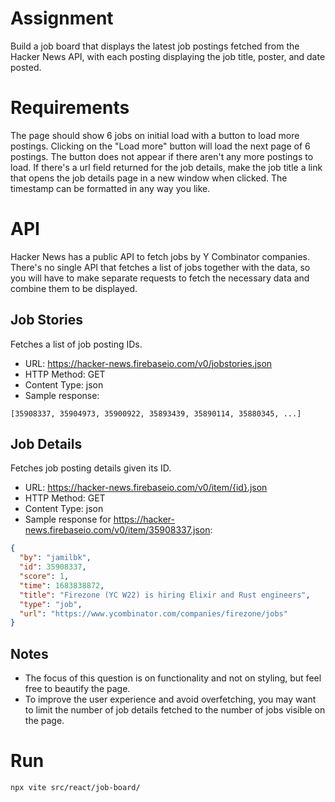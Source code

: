 # Assignment 
Build a job board that displays the latest job postings fetched from the Hacker News API, with each posting displaying the job title, poster, and date posted.

# Requirements
The page should show 6 jobs on initial load with a button to load more postings.
Clicking on the "Load more" button will load the next page of 6 postings. The button does not appear if there aren't any more postings to load.
If there's a url field returned for the job details, make the job title a link that opens the job details page in a new window when clicked.
The timestamp can be formatted in any way you like.
# API
Hacker News has a public API to fetch jobs by Y Combinator companies. There's no single API that fetches a list of jobs together with the data, so you will have to make separate requests to fetch the necessary data and combine them to be displayed.

## Job Stories
Fetches a list of job posting IDs.


* URL: https://hacker-news.firebaseio.com/v0/jobstories.json
* HTTP Method: GET
* Content Type: json
* Sample response:

```
[35908337, 35904973, 35900922, 35893439, 35890114, 35880345, ...]
```

## Job Details
Fetches job posting details given its ID.

* URL: https://hacker-news.firebaseio.com/v0/item/{id}.json
* HTTP Method: GET
* Content Type: json
* Sample response for https://hacker-news.firebaseio.com/v0/item/35908337.json:

```json
{
  "by": "jamilbk",
  "id": 35908337,
  "score": 1,
  "time": 1683838872,
  "title": "Firezone (YC W22) is hiring Elixir and Rust engineers",
  "type": "job",
  "url": "https://www.ycombinator.com/companies/firezone/jobs"
}
```

## Notes
* The focus of this question is on functionality and not on styling, but feel free to beautify the page.
* To improve the user experience and avoid overfetching, you may want to limit the number of job details fetched to the number of jobs visible on the page.


# Run
`npx vite src/react/job-board/`


